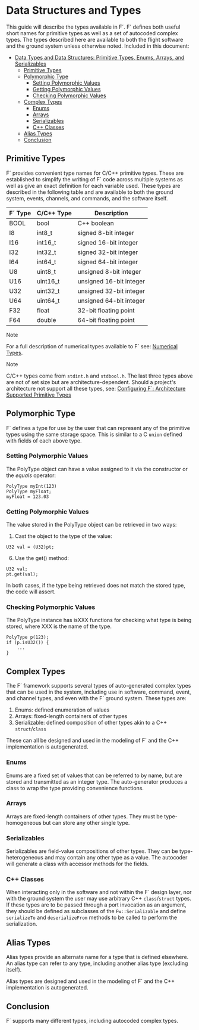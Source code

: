 # Data Structures and Types

This guide will describe the types available in F´.  F´ defines both useful short names for primitive types as well as
a set of autocoded complex types.  The types described here are available to both the flight software and the ground
system unless otherwise noted. Included in this document:

- [Data Types and Data Structures: Primitive Types, Enums, Arrays, and Serializables](#data-types-and-data-structures-primitive-types-enums-arrays-and-serializables)
  - [Primitive Types](#primitive-types)
  - [Polymorphic Type](#polymorphic-type)
    - [Setting Polymorphic Values](#setting-polymorphic-values)
    - [Getting Polymorphic Values](#getting-polymorphic-values)
    - [Checking Polymorphic Values](#checking-polymorphic-values)
  - [Complex Types](#complex-types)
    - [Enums](#enums)
    - [Arrays](#arrays)
    - [Serializables](#serializables)
    - [C++ Classes](#c-classes)
  - [Alias Types](#alias-types)
  - [Conclusion](#conclusion)

## Primitive Types

F´ provides convenient type names for C/C++ primitive types. These are established to simplify the writing of F´ code
across multiple systems as well as give an exact definition for each variable used. These types are described in the
following table and are available to both the ground system, events, channels, and commands, and the software itself.

| F´ Type | C/C++ Type | Description             |
|---------|------------|-------------------------|
| BOOL    | bool       | C++ boolean             |
| I8      | int8_t     | signed 8-bit integer    |
| I16     | int16_t    | signed 16-bit integer   |
| I32     | int32_t    | signed 32-bit integer   |
| I64     | int64_t    | signed 64-bit integer   |
| U8      | uint8_t    | unsigned 8-bit integer  |
| U16     | uint16_t   | unsigned 16-bit integer |
| U32     | uint32_t   | unsigned 32-bit integer |
| U64     | uint64_t   | unsigned 64-bit integer |
| F32     | float      | 32-bit floating point   |
| F64     | double     | 64-bit floating point   |

> [!NOTE]
> For a full description of numerical types available to F´ see: [Numerical Types](../../reference/numerical-types.md).

> [!NOTE]
> C/C++ types come from `stdint.h` and `stdbool.h`.  The last three types above are not of set size but are architecture-dependent. Should a project's architecture not support all these types, see: [Configuring F´: Architecture Supported Primitive Types](../framework/configuring-fprime.md)

## Polymorphic Type

F´ defines a type for use by the user that can represent any of the primitive types using the same storage space. This
is similar to a C `union` defined with fields of each above type.

### Setting Polymorphic Values

The PolyType object can have a value assigned to it via the constructor or the *equals* operator:

```
PolyType myInt(123)
PolyType myFloat;
myFloat = 123.03
```

### Getting Polymorphic Values

The value stored in the PolyType object can be retrieved in two ways:

1)  Cast the object to the type of the value:
```
U32 val = (U32)pt;
```
6)  Use the get() method:
```
U32 val;
pt.get(val);
```

In both cases, if the type being retrieved does not match the stored
type, the code will assert.

### Checking Polymorphic Values

The PolyType instance has isXXX functions for checking what type is being stored, where XXX is the name of the type.

```
PolyType p(123);
if (p.isU32()) {
    ...
}
```

## Complex Types

The F´ framework supports several types of auto-generated complex types that can be used in the system, including use
in software, command, event, and channel types, and even with the F´ ground system. These types are:

1. Enums: defined enumeration of values
2. Arrays: fixed-length containers of other types
3. Serializable: defined composition of other types akin to a C++ `struct`/`class`

These can all be designed and used in the modeling of F´ and the C++ implementation is autogenerated.

### Enums

Enums are a fixed set of values that can be referred to by name, but are stored and transmitted as an integer type. The
auto-generator produces a class to wrap the type providing convenience functions.

### Arrays

Arrays are fixed-length containers of other types. They must be type-homogeneous but can store any other single type.

### Serializables

Serializables are field-value compositions of other types. They can be type-heterogeneous and may contain any other type
as a value. The autocoder will generate a class with accessor methods for the fields.

### C++ Classes

When interacting only in the software and not within the F´ design layer, nor with the ground system the user may use
arbitrary C++ `class`/`struct` types. If these types are to be passed through a port invocation as an argument, they
should be defined as subclasses of the `Fw::Serializable` and define `serializeTo` and `deserializeFrom` methods to be called
to perform the serialization.

## Alias Types

Alias types provide an alternate name for a type that is defined elsewhere. An alias type can refer to any type, including another alias type (excluding itself).

Alias types are designed and used in the modeling of F´ and the C++ implementation is autogenerated.


## Conclusion

F´ supports many different types, including autocoded complex types.
